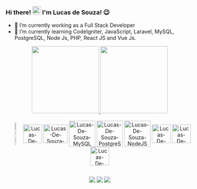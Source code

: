 ### Hi there! <img src="https://user-images.githubusercontent.com/1303154/88677602-1635ba80-d120-11ea-84d8-d263ba5fc3c0.gif" width="22px" height="auto" alt="hi-there"> I'm Lucas de Souza! 😉

- 🔭 I’m currently working as a Full Stack Developer 
- 🌱 I’m currently learning CodeIgniter, JavaScript, Laravel, MySQL, PostgreSQL, Node Js, PHP, React JS and Vue Js.

<div align="center">
    <a href="https://github.com/lucas-de-souza29">
    <img height="180em" src="https://github-readme-stats.vercel.app/api?username=lucas-de-souza29&show_icons=true&theme=dark&include_all_commits=true&count_private=true"/>
    <img height="180em" src="https://github-readme-stats.vercel.app/api/top-langs/?username=lucas-de-souza29&layout=compact&langs_count=7&theme=dark"/>
</div>

<div align="center" style="display: inline-block"><br>
    <img align="center" alt="Lucas-De-Souza-CodeIgniter" height="60" width="7%"       
         src="https://cdn.jsdelivr.net/gh/devicons/devicon/icons/codeigniter/codeigniter-plain-wordmark.svg" />
    <img align="center" alt="Lucas-De-Souza-JavaScript height="30" width="50"                    
         src="https://cdn.jsdelivr.net/gh/devicons/devicon/icons/javascript/javascript-original.svg"/> 
    <img align="center" alt="Lucas-De-Souza-Laravel" height="50" width="65"
        src="https://cdn.jsdelivr.net/gh/devicons/devicon@latest/icons/laravel/laravel-original.svg" />
    <img align="center" alt="Lucas-De-Souza-MySQL height="30" width="70" 
         src="https://cdn.jsdelivr.net/gh/devicons/devicon/icons/mysql/mysql-original-wordmark.svg" />
    <img align="center" alt="Lucas-De-Souza-PostgreSQL height="30" width="70" 
         src="https://cdn.jsdelivr.net/gh/devicons/devicon@latest/icons/postgresql/postgresql-plain-wordmark.svg" />
    <img align="center" alt="Lucas-De-Souza-NodeJS height="30" width="70" 
         src="https://cdn.jsdelivr.net/gh/devicons/devicon/icons/nodejs/nodejs-original-wordmark.svg" />
    <img align="center" alt="Lucas-De-Souza-PHP" height="50" width="auto" 
         src="https://cdn.jsdelivr.net/gh/devicons/devicon/icons/php/php-original.svg" />
    <img align="center" alt="Lucas-De-Souza-ReactJS" height="50" width="auto" 
         src="https://cdn.jsdelivr.net/gh/devicons/devicon@latest/icons/react/react-original-wordmark.svg" />
    <img align="center" alt="Lucas-De-Souza-VueJS" height="50" width="auto" 
         src="https://cdn.jsdelivr.net/gh/devicons/devicon/icons/vuejs/vuejs-original-wordmark.svg" />
</div>

##
<div align="center">
  <a href="mailto:lucasdesouza.ti@gmail.com" target="_blank"><img src="https://img.shields.io/badge/Gmail-EA4335.svg?style=for-the-badge&logo=Gmail&logoColor=white" target="_blank"/></a>
  <a href="https://www.instagram.com/lucasdesouza29/" target="_blank"><img src="https://img.shields.io/badge/-Instagram-%23E4405F?style=for-the-badge&logo=instagram&logoColor=white" target="_blank"/></a>
  <a href="https://www.linkedin.com/in/lucas-de-souza-ti/" target="_blank"><img src="https://img.shields.io/badge/LinkedIn-0077B5?style=for-the-badge&logo=linkedin&logoColor=white" target="_blank"/></a>
</div>
